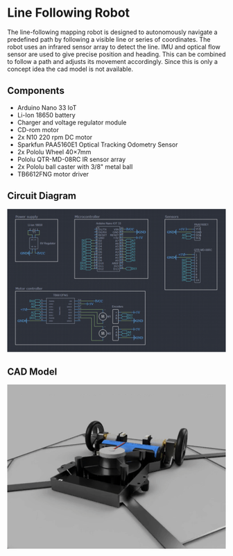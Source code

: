 # Line Following Robot

The line-following mapping robot is designed to autonomously navigate a predefined path by following a visible line or series of coordinates. 
The robot uses an infrared sensor array to detect the line. IMU and optical flow sensor are used to give precise position and heading.
This can be combined to follow a path and adjusts its movement accordingly. Since this is only a concept idea the cad model is not available.

## Components 
* Arduino Nano 33 IoT
* Li-Ion 18650 battery
* Charger and voltage regulator module
* CD-rom motor
* 2x N10 220 rpm DC motor
* Sparkfun PAA5160E1 Optical Tracking Odometry Sensor
* 2x Pololu Wheel 40×7mm
* Pololu QTR-MD-08RC IR sensor array
* 2x Pololu ball caster with 3/8" metal ball
* TB6612FNG motor driver

## Circuit Diagram
![Schematic](docs/assets/circuit_diagram.png)


## CAD Model
![Spinning Robot](docs/assets/cad_model_spin.gif)


